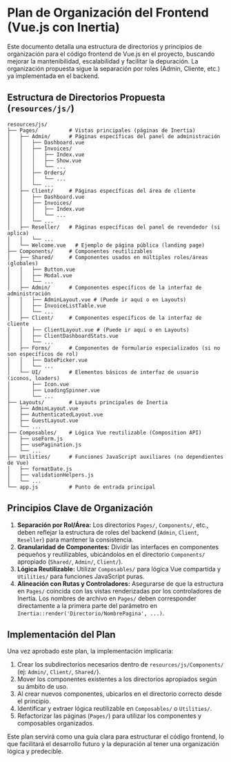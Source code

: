 # Plan de Organización del Frontend (Vue.js con Inertia)

Este documento detalla una estructura de directorios y principios de organización para el código frontend de Vue.js en el proyecto, buscando mejorar la mantenibilidad, escalabilidad y facilitar la depuración. La organización propuesta sigue la separación por roles (Admin, Cliente, etc.) ya implementada en el backend.

## Estructura de Directorios Propuesta (`resources/js/`)

```
resources/js/
├── Pages/          # Vistas principales (páginas de Inertia)
│   ├── Admin/      # Páginas específicas del panel de administración
│   │   ├── Dashboard.vue
│   │   ├── Invoices/
│   │   │   ├── Index.vue
│   │   │   ├── Show.vue
│   │   │   └── ...
│   │   ├── Orders/
│   │   │   └── ...
│   │   └── ...
│   ├── Client/     # Páginas específicas del área de cliente
│   │   ├── Dashboard.vue
│   │   ├── Invoices/
│   │   │   ├── Index.vue
│   │   │   └── ...
│   │   └── ...
│   ├── Reseller/   # Páginas específicas del panel de revendedor (si aplica)
│   │   └── ...
│   └── Welcome.vue   # Ejemplo de página pública (landing page)
├── Components/     # Componentes reutilizables
│   ├── Shared/     # Componentes usados en múltiples roles/áreas (globales)
│   │   ├── Button.vue
│   │   ├── Modal.vue
│   │   └── ...
│   ├── Admin/      # Componentes específicos de la interfaz de administración
│   │   ├── AdminLayout.vue # (Puede ir aquí o en Layouts)
│   │   ├── InvoiceListTable.vue
│   │   └── ...
│   ├── Client/     # Componentes específicos de la interfaz de cliente
│   │   ├── ClientLayout.vue # (Puede ir aquí o en Layouts)
│   │   ├── ClientDashboardStats.vue
│   │   └── ...
│   ├── Forms/      # Componentes de formulario especializados (si no son específicos de rol)
│   │   ├── DatePicker.vue
│   │   └── ...
│   └── UI/         # Elementos básicos de interfaz de usuario (iconos, loaders)
│       ├── Icon.vue
│       ├── LoadingSpinner.vue
│       └── ...
├── Layouts/        # Layouts principales de Inertia
│   ├── AdminLayout.vue
│   ├── AuthenticatedLayout.vue
│   ├── GuestLayout.vue
│   └── ...
├── Composables/    # Lógica Vue reutilizable (Composition API)
│   ├── useForm.js
│   ├── usePagination.js
│   └── ...
├── Utilities/      # Funciones JavaScript auxiliares (no dependientes de Vue)
│   ├── formatDate.js
│   ├── validationHelpers.js
│   └── ...
└── app.js          # Punto de entrada principal
```

## Principios Clave de Organización

1.  **Separación por Rol/Área:** Los directorios `Pages/`, `Components/`, etc., deben reflejar la estructura de roles del backend (`Admin`, `Client`, `Reseller`) para mantener la consistencia.
2.  **Granularidad de Componentes:** Dividir las interfaces en componentes pequeños y reutilizables, ubicándolos en el directorio `Components/` apropiado (`Shared/`, `Admin/`, `Client/`).
3.  **Lógica Reutilizable:** Utilizar `Composables/` para lógica Vue compartida y `Utilities/` para funciones JavaScript puras.
4.  **Alineación con Rutas y Controladores:** Asegurarse de que la estructura en `Pages/` coincida con las vistas renderizadas por los controladores de Inertia. Los nombres de archivo en `Pages/` deben corresponder directamente a la primera parte del parámetro en `Inertia::render('Directorio/NombrePagina', ...)`.

## Implementación del Plan

Una vez aprobado este plan, la implementación implicaría:

1.  Crear los subdirectorios necesarios dentro de `resources/js/Components/` (ej: `Admin/`, `Client/`, `Shared/`).
2.  Mover los componentes existentes a los directorios apropiados según su ámbito de uso.
3.  Al crear nuevos componentes, ubicarlos en el directorio correcto desde el principio.
4.  Identificar y extraer lógica reutilizable en `Composables/` o `Utilities/`.
5.  Refactorizar las páginas (`Pages/`) para utilizar los componentes y composables organizados.

Este plan servirá como una guía clara para estructurar el código frontend, lo que facilitará el desarrollo futuro y la depuración al tener una organización lógica y predecible.
